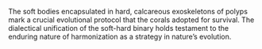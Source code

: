 
The soft bodies encapsulated in hard, calcareous exoskeletons of polyps mark a crucial evolutional protocol that the corals adopted for survival. The dialectical unification of the soft-hard binary holds testament to the enduring nature of harmonization as a strategy in nature’s evolution. 


